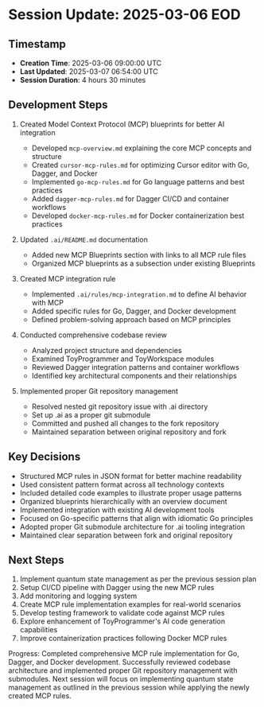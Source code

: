 # Session Update: 2025-03-06 EOD

## Timestamp
- **Creation Time**: 2025-03-06 09:00:00 UTC
- **Last Updated**: 2025-03-07 06:54:00 UTC
- **Session Duration**: 4 hours 30 minutes

## Development Steps

1. Created Model Context Protocol (MCP) blueprints for better AI integration
   - Developed `mcp-overview.md` explaining the core MCP concepts and structure
   - Created `cursor-mcp-rules.md` for optimizing Cursor editor with Go, Dagger, and Docker
   - Implemented `go-mcp-rules.md` for Go language patterns and best practices
   - Added `dagger-mcp-rules.md` for Dagger CI/CD and container workflows
   - Developed `docker-mcp-rules.md` for Docker containerization best practices

2. Updated `.ai/README.md` documentation
   - Added new MCP Blueprints section with links to all MCP rule files
   - Organized MCP blueprints as a subsection under existing Blueprints

3. Created MCP integration rule
   - Implemented `.ai/rules/mcp-integration.md` to define AI behavior with MCP
   - Added specific rules for Go, Dagger, and Docker development
   - Defined problem-solving approach based on MCP principles

4. Conducted comprehensive codebase review
   - Analyzed project structure and dependencies
   - Examined ToyProgrammer and ToyWorkspace modules
   - Reviewed Dagger integration patterns and container workflows
   - Identified key architectural components and their relationships

5. Implemented proper Git repository management
   - Resolved nested git repository issue with .ai directory
   - Set up .ai as a proper git submodule
   - Committed and pushed all changes to the fork repository
   - Maintained separation between original repository and fork

## Key Decisions

- Structured MCP rules in JSON format for better machine readability
- Used consistent pattern format across all technology contexts
- Included detailed code examples to illustrate proper usage patterns
- Organized blueprints hierarchically with an overview document
- Implemented integration with existing AI development tools
- Focused on Go-specific patterns that align with idiomatic Go principles
- Adopted proper Git submodule architecture for .ai tooling integration
- Maintained clear separation between fork and original repository

## Next Steps

1. Implement quantum state management as per the previous session plan
2. Setup CI/CD pipeline with Dagger using the new MCP rules
3. Add monitoring and logging system
4. Create MCP rule implementation examples for real-world scenarios
5. Develop testing framework to validate code against MCP rules
6. Explore enhancement of ToyProgrammer's AI code generation capabilities
7. Improve containerization practices following Docker MCP rules

Progress: Completed comprehensive MCP rule implementation for Go, Dagger, and Docker development. Successfully reviewed codebase architecture and implemented proper Git repository management with submodules. Next session will focus on implementing quantum state management as outlined in the previous session while applying the newly created MCP rules. 